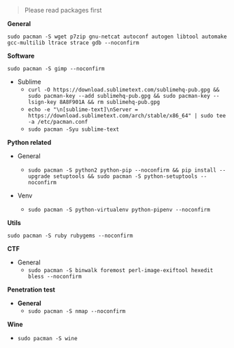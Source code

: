 > Please read packages first

**General**

`sudo pacman -S wget p7zip gnu-netcat autoconf autogen libtool automake gcc-multilib ltrace strace gdb --noconfirm`
  
**Software**

`sudo pacman -S gimp --noconfirm`

   * Sublime 
      * `curl -O https://download.sublimetext.com/sublimehq-pub.gpg && sudo pacman-key --add sublimehq-pub.gpg && sudo pacman-key --lsign-key 8A8F901A && rm sublimehq-pub.gpg`
      * `echo -e "\n[sublime-text]\nServer = https://download.sublimetext.com/arch/stable/x86_64" | sudo tee -a /etc/pacman.conf`
      * `sudo pacman -Syu sublime-text`
      
**Python related**

  * General
    * `sudo pacman -S python2 python-pip --noconfirm && pip install --upgrade setuptools && sudo pacman -S python-setuptools --noconfirm`
    
  * Venv
    * `sudo pacman -S python-virtualenv python-pipenv --noconfirm`

**Utils**

`sudo pacman -S ruby rubygems --noconfirm`

**CTF**

  * General
    * `sudo pacman -S binwalk foremost perl-image-exiftool hexedit bless --noconfirm`
    
**Penetration test**

  * **General**
    * `sudo pacman -S nmap --noconfirm`

**Wine**

  * `sudo pacman -S wine`
